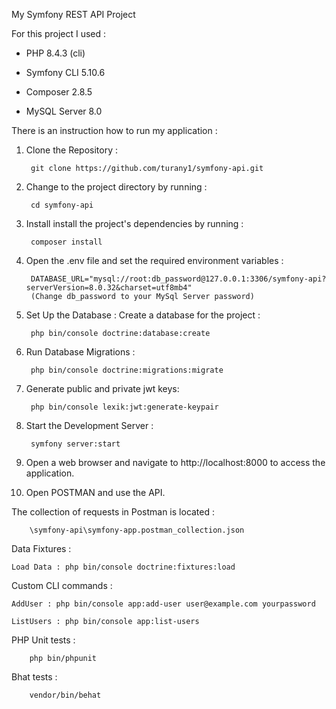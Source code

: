 My Symfony REST API Project

For this project I used :

- PHP 8.4.3 (cli)

- Symfony CLI 5.10.6

- Composer 2.8.5

- MySQL Server 8.0


There is an instruction how to run my application :

1. Clone the Repository : 

        git clone https://github.com/turany1/symfony-api.git

2. Change to the project directory by running :

        cd symfony-api

3. Install install the project's dependencies by running :

        composer install

4. Open the .env file and set the required environment variables :

        DATABASE_URL="mysql://root:db_password@127.0.0.1:3306/symfony-api?serverVersion=8.0.32&charset=utf8mb4"
        (Change db_password to your MySql Server password)

5. Set Up the Database : 
    Create a database for the project : 

        php bin/console doctrine:database:create

6. Run Database Migrations : 

        php bin/console doctrine:migrations:migrate

7. Generate public and private jwt keys:

        php bin/console lexik:jwt:generate-keypair

8. Start the Development Server : 

        symfony server:start

9. Open a web browser and navigate to http://localhost:8000 to access the application.

10. Open POSTMAN and use the API. 

The collection of requests in Postman is located : 

        \symfony-api\symfony-app.postman_collection.json

Data Fixtures :
    
    Load Data : php bin/console doctrine:fixtures:load

Custom CLI commands :

    AddUser : php bin/console app:add-user user@example.com yourpassword
    
    ListUsers : php bin/console app:list-users

PHP Unit tests :

        php bin/phpunit

Bhat tests : 

        vendor/bin/behat